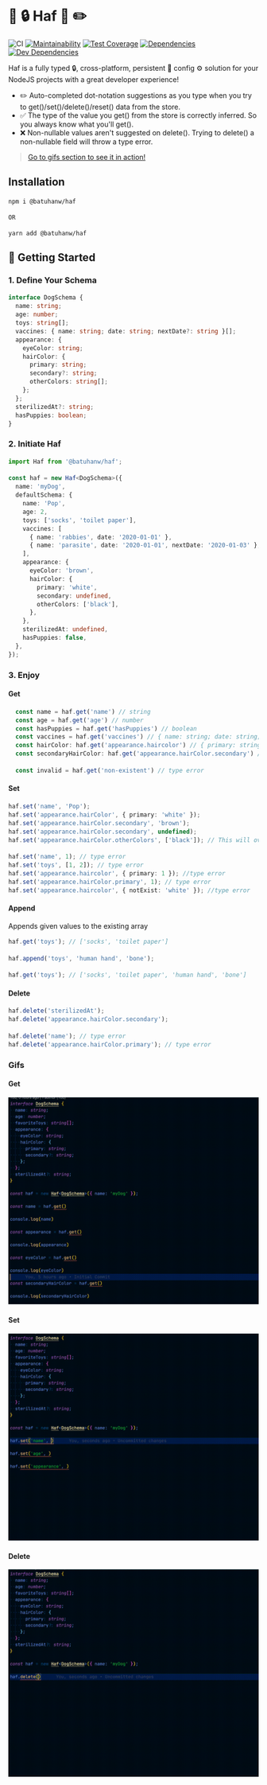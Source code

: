 # 🧠 🔒 Haf 🦺 ✏️

![CI](https://github.com/BatuhanW/haf/workflows/main/badge.svg)
[![Maintainability](https://api.codeclimate.com/v1/badges/4315aa36678fe4181b77/maintainability)](https://codeclimate.com/github/BatuhanW/haf/maintainability)
[![Test Coverage](https://api.codeclimate.com/v1/badges/4315aa36678fe4181b77/test_coverage)](https://codeclimate.com/github/BatuhanW/haf/test_coverage)
[![Dependencies](https://status.david-dm.org/gh/batuhanw/haf.svg)](https://status.david-dm.org/gh/batuhanw/haf)
[![Dev Dependencies](https://status.david-dm.org/gh/batuhanw/haf.svg?type=dev)](https://status.david-dm.org/gh/batuhanw/haf)

Haf is a fully typed 🔒, cross-platform, persistent 💾 config ⚙️ solution for your NodeJS projects with a great developer experience!

- ✏️ Auto-completed dot-notation suggestions as you type when you try to get()/set()/delete()/reset() data from the store.
- ✅ The type of the value you get() from the store is correctly inferred. So you always know what you'll get().
- ❌ Non-nullable values aren't suggested on delete(). Trying to delete() a non-nullable field will throw a type error.

> [Go to gifs section to see it in action!](./README.md#Gifs)

## Installation

```
npm i @batuhanw/haf

OR

yarn add @batuhanw/haf
```

## 🏃 Getting Started

### 1. Define Your Schema

```typescript
interface DogSchema {
  name: string;
  age: number;
  toys: string[];
  vaccines: { name: string; date: string; nextDate?: string }[];
  appearance: {
    eyeColor: string;
    hairColor: {
      primary: string;
      secondary?: string;
      otherColors: string[];
    };
  };
  sterilizedAt?: string;
  hasPuppies: boolean;
}
```

### 2. Initiate Haf

```typescript
import Haf from '@batuhanw/haf';

const haf = new Haf<DogSchema>({
  name: 'myDog',
  defaultSchema: {
    name: 'Pop',
    age: 2,
    toys: ['socks', 'toilet paper'],
    vaccines: [
      { name: 'rabbies', date: '2020-01-01' },
      { name: 'parasite', date: '2020-01-01', nextDate: '2020-01-03' },
    ],
    appearance: {
      eyeColor: 'brown',
      hairColor: {
        primary: 'white',
        secondary: undefined,
        otherColors: ['black'],
      },
    },
    sterilizedAt: undefined,
    hasPuppies: false,
  },
});
```

### 3. Enjoy

#### Get

```typescript
  const name = haf.get('name') // string
  const age = haf.get('age') // number
  const hasPuppies = haf.get('hasPuppies') // boolean
  const vaccines = haf.get('vaccines') // { name: string; date: string; nextDate?: string }[]
  const hairColor: haf.get('appearance.haircolor') // { primary: string; secondary?: string, otherColors: string[] }
  const secondaryHairColor: haf.get('appearance.hairColor.secondary') // string | undefined

  const invalid = haf.get('non-existent') // type error
```

#### Set

```typescript
haf.set('name', 'Pop');
haf.set('appearance.hairColor', { primary: 'white' });
haf.set('appearance.hairColor.secondary', 'brown');
haf.set('appearance.hairColor.secondary', undefined);
haf.set('appearance.hairColor.otherColors', ['black']); // This will overwrite existing array

haf.set('name', 1); // type error
haf.set('toys', [1, 2]); // type error
haf.set('appearance.haircolor', { primary: 1 }); //type error
haf.set('appearance.hairColor.primary', 1); // type error
haf.set('appearance.haircolor', { notExist: 'white' }); //type error
```

#### Append

Appends given values to the existing array

```typescript
haf.get('toys'); // ['socks', 'toilet paper']

haf.append('toys', 'human hand', 'bone');

haf.get('toys'); // ['socks', 'toilet paper', 'human hand', 'bone']
```

#### Delete

```typescript
haf.delete('sterilizedAt');
haf.delete('appearance.hairColor.secondary');

haf.delete('name'); // type error
haf.delete('appearance.hairColor.primary'); // type error
```

### Gifs

#### Get

![](https://github.com/BatuhanW/Haf/blob/main/get.gif)

#### Set

![](https://github.com/BatuhanW/Haf/blob/main/set.gif)

#### Delete

![](https://github.com/BatuhanW/Haf/blob/main/delete.gif)
